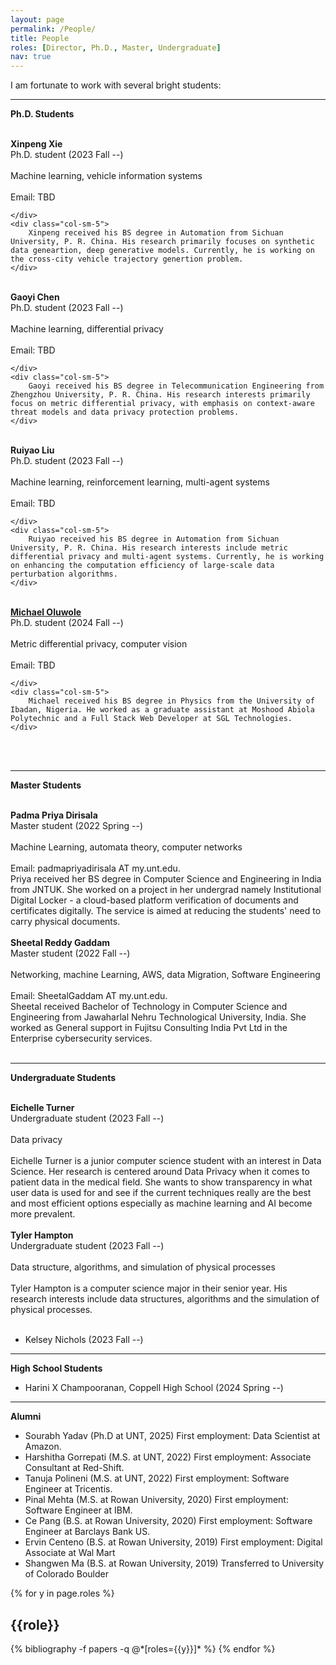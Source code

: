 ```yaml
---
layout: page
permalink: /People/
title: People
roles: [Director, Ph.D., Master, Undergraduate]
nav: true
---
```


I am fortunate to work with several bright students:

-----------------------
**Ph.D. Students**



<br>
<div class="row justify-content-md-center">
    <div class="col-sm-3">
        <img class="img-fluid rounded z-depth-1" src="{{ '/assets/img/people/Xinpeng.png' | relative_url }}" alt="" title="Xinpeng Xie"/>
    </div>
    <div class="col-sm-4">
        <b>Xinpeng Xie</b> <br>
        Ph.D. student (2023 Fall --) <br><br>
        Machine learning, vehicle information systems <br><br>
        Email: TBD <br>
        
    </div>
    <div class="col-sm-5">
        Xinpeng received his BS degree in Automation from Sichuan University, P. R. China. His research primarily focuses on synthetic data geneartion, deep generative models. Currently, he is working on the cross-city vehicle trajectory genertion problem. 
    </div>  
</div>  
<br>

<div class="row justify-content-md-center">
    <div class="col-sm-3">
        <img class="img-fluid rounded z-depth-1" src="{{ '/assets/img/people/Gaoyi.jpg' | relative_url }}" alt="" title="Gaoyi Chen"/>
    </div>
    <div class="col-sm-4">
        <b>Gaoyi Chen</b> <br>
        Ph.D. student (2023 Fall --) <br><br>
        Machine learning, differential privacy <br><br>
        Email: TBD <br>
        
    </div>
    <div class="col-sm-5">
        Gaoyi received his BS degree in Telecommunication Engineering from Zhengzhou University, P. R. China. His research interests primarily focus on metric differential privacy, with emphasis on context-aware threat models and data privacy protection problems. 
    </div>  
</div>  
<br>

<div class="row justify-content-md-center">
    <div class="col-sm-3">
        <img class="img-fluid rounded z-depth-1" src="{{ '/assets/img/people/Ruiyao.jpg' | relative_url }}" alt="" title="Ruiyao Liu"/>
    </div>
    <div class="col-sm-4">
        <b>Ruiyao Liu</b> <br>
        Ph.D. student (2023 Fall --) <br><br>
        Machine learning, reinforcement learning, multi-agent systems <br><br>
        Email: TBD <br>
        
    </div>
    <div class="col-sm-5">
        Ruiyao received his BS degree in Automation from Sichuan University, P. R. China. His research interests include metric differential privacy and multi-agent systems. Currently, he is working on enhancing the computation efficiency of large-scale data perturbation algorithms. 
    </div>  
</div>  
<br>

<div class="row justify-content-md-center">
    <div class="col-sm-3">
        <img class="img-fluid rounded z-depth-1" src="{{ '/assets/img/people/Oluwole.jpg' | relative_url }}" alt="" title="Ruiyao Liu"/>
    </div>
    <div class="col-sm-4">
        <b><a href="[https://scholar.google.com/citations?user=Luc18E4AAAAJ&hl=en](https://michaeloluwole.com/)">Michael Oluwole</a>
        </b> <br>
        Ph.D. student (2024 Fall --) <br><br>
        Metric differential privacy, computer vision <br><br>
        Email: TBD <br>
        
    </div>
    <div class="col-sm-5">
        Michael received his BS degree in Physics from the University of Ibadan, Nigeria. He worked as a graduate assistant at Moshood Abiola Polytechnic and a Full Stack Web Developer at SGL Technologies. 
    </div>  
</div>  
<br>
<br clear="left"/>


-----------------------
**Master Students**

<br>

<div class="row justify-content-md-center">
    <div class="col-sm-3">
        <img class="img-fluid rounded z-depth-1" src="{{ '/assets/img/people/Priya.jpg' | relative_url }}" alt="" title="Padma Priya Dirisala"/>
    </div>
    <div class="col-sm-4">
        <b>Padma Priya Dirisala</b> <br>
        Master student (2022 Spring --) <br><br>
        Machine Learning, automata theory, computer networks <br><br>
        Email: padmapriyadirisala AT my.unt.edu. <br>
    </div>
    <div class="col-sm-5">
        Priya received her BS degree in Computer Science and Engineering in India from JNTUK. She worked on a project in her undergrad namely Institutional Digital Locker - a cloud-based platform verification of documents and certificates digitally. The service is aimed at reducing the students' need to carry physical documents.
    </div>  
</div>  
<br>

<div class="row justify-content-md-center">
    <div class="col-sm-3">
        <img class="img-fluid rounded z-depth-1" src="{{ '/assets/img/people/untlogo.png' | relative_url }}" alt="" title="Sourabh Yadav"/>
    </div>
    <div class="col-sm-4">
        <b>Sheetal Reddy Gaddam </b> <br>
        Master student (2022 Fall --) <br><br>
        Networking, machine Learning, AWS, data Migration, Software Engineering <br><br>
        Email: SheetalGaddam AT my.unt.edu. <br>
    </div>
    <div class="col-sm-5">
        Sheetal received Bachelor of Technology in Computer Science and Engineering from Jawaharlal Nehru Technological University, India. She worked as General support in Fujitsu Consulting India Pvt Ltd in the Enterprise cybersecurity services. 
    </div>  
</div>  
<br>

-----------------------
**Undergraduate Students**

<br>

<div class="row justify-content-md-center">
    <div class="col-sm-3">
        <img class="img-fluid rounded z-depth-1" src="{{ '/assets/img/people/Eichelle.jpg' | relative_url }}" alt="" title="Padma Priya Dirisala"/>
    </div>
    <div class="col-sm-4">
        <b>Eichelle Turner</b> <br>
        Undergraduate student (2023 Fall --) <br><br>
        Data privacy <br><br>
    </div>
    <div class="col-sm-5">
        Eichelle Turner is a junior computer science student with an interest in Data Science. Her research is centered around Data Privacy when it comes to patient data in the medical field. She wants to show transparency in what user data is used for and see if the current techniques really are the best and most efficient options especially as machine learning and AI become more prevalent. 
    </div>  
</div>  
<br>

<div class="row justify-content-md-center">
    <div class="col-sm-3">
        <img class="img-fluid rounded z-depth-1" src="{{ '/assets/img/people/Tyler.jpg' | relative_url }}" alt="" title="Padma Priya Dirisala"/>
    </div>
    <div class="col-sm-4">
        <b>Tyler Hampton</b> <br>
        Undergraduate student (2023 Fall --) <br><br>
        Data structure, algorithms, and simulation of physical processes <br><br>
    </div>
    <div class="col-sm-5">
        Tyler Hampton is a computer science major in their senior year. His research interests include data structures, algorithms and the simulation of physical processes.
    </div>  
</div>  

<br>

* Kelsey Nichols (2023 Fall --)

-----------------------
**High School Students**

* Harini X Champooranan, Coppell High School (2024 Spring --)


-----------------------
**Alumni**
* Sourabh Yadav (Ph.D at UNT, 2025) First employment: Data Scientist at Amazon.
* Harshitha Gorrepati (M.S. at UNT, 2022) First employment: Associate Consultant at Red-Shift.
* Tanuja Polineni (M.S. at UNT, 2022) First employment: Software Engineer at Tricentis.
* Pinal Mehta (M.S. at Rowan University, 2020) First employment: Software Engineer at IBM.
* Ce Pang (B.S. at Rowan University, 2020) First employment: Software Engineer at Barclays Bank US. 
* Ervin Centeno (B.S. at Rowan University, 2019) First employment: Digital Associate at Wal Mart
* Shangwen Ma (B.S. at Rowan University, 2019) Transferred to University of Colorado Boulder





<div class="people">

{% for y in page.roles %}
  <h2 class="roles">{{role}}</h2>
  {% bibliography -f papers -q @*[roles={{y}}]* %}
{% endfor %}

</div>


